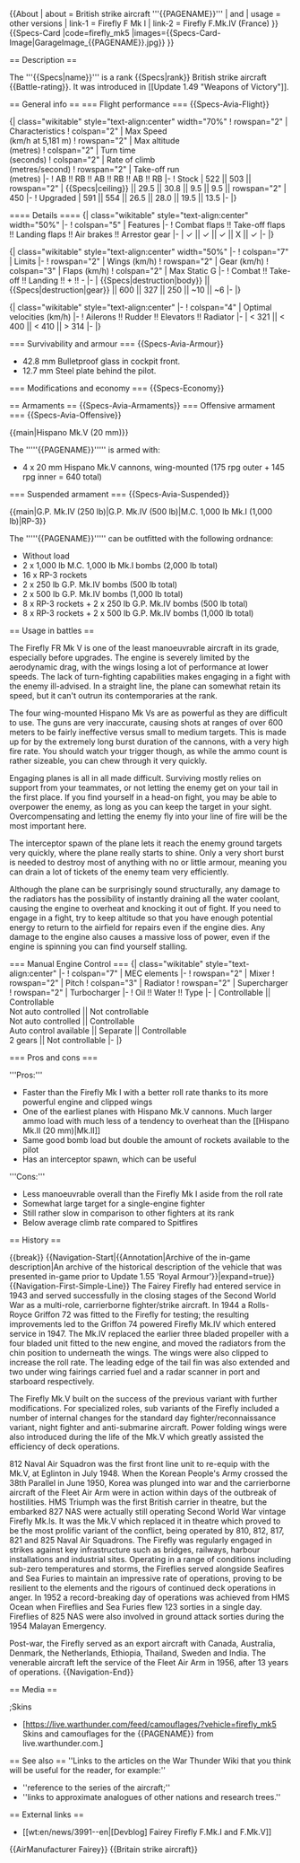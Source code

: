 {{About
| about = British strike aircraft '''{{PAGENAME}}'''
| and
| usage = other versions
| link-1 = Firefly F Mk I
| link-2 = Firefly F.Mk.IV (France)
}}
{{Specs-Card
|code=firefly_mk5
|images={{Specs-Card-Image|GarageImage_{{PAGENAME}}.jpg}}
}}

== Description ==
<!-- ''In the description, the first part should be about the history of and the creation and combat usage of the aircraft, as well as its key features. In the second part, tell the reader about the aircraft in the game. Insert a screenshot of the vehicle, so that if the novice player does not remember the vehicle by name, he will immediately understand what kind of vehicle the article is talking about.'' -->
The '''{{Specs|name}}''' is a rank {{Specs|rank}} British strike aircraft {{Battle-rating}}. It was introduced in [[Update 1.49 "Weapons of Victory"]].

== General info ==
=== Flight performance ===
{{Specs-Avia-Flight}}
<!-- ''Describe how the aircraft behaves in the air. Speed, manoeuvrability, acceleration and allowable loads - these are the most important characteristics of the vehicle.'' -->

{| class="wikitable" style="text-align:center" width="70%"
! rowspan="2" | Characteristics
! colspan="2" | Max Speed<br>(km/h at 5,181 m)
! rowspan="2" | Max altitude<br>(metres)
! colspan="2" | Turn time<br>(seconds)
! colspan="2" | Rate of climb<br>(metres/second)
! rowspan="2" | Take-off run<br>(metres)
|-
! AB !! RB !! AB !! RB !! AB !! RB
|-
! Stock
| 522 || 503 || rowspan="2" | {{Specs|ceiling}} || 29.5 || 30.8 || 9.5 || 9.5 || rowspan="2" | 450
|-
! Upgraded
| 591 || 554 || 26.5 || 28.0 || 19.5 || 13.5
|-
|}

==== Details ====
{| class="wikitable" style="text-align:center" width="50%"
|-
! colspan="5" | Features
|-
! Combat flaps !! Take-off flaps !! Landing flaps !! Air brakes !! Arrestor gear
|-
| ✓ || ✓ || ✓ || X || ✓     <!-- ✓ -->
|-
|}

{| class="wikitable" style="text-align:center" width="50%"
|-
! colspan="7" | Limits
|-
! rowspan="2" | Wings (km/h)
! rowspan="2" | Gear (km/h)
! colspan="3" | Flaps (km/h)
! colspan="2" | Max Static G
|-
! Combat !! Take-off !! Landing !! + !! -
|-
| {{Specs|destruction|body}} || {{Specs|destruction|gear}} || 600 || 327 || 250 || ~10 || ~6
|-
|}

{| class="wikitable" style="text-align:center"
|-
! colspan="4" | Optimal velocities (km/h)
|-
! Ailerons !! Rudder !! Elevators !! Radiator
|-
| < 321 || < 400 || < 410 || > 314
|-
|}

=== Survivability and armour ===
{{Specs-Avia-Armour}}
<!-- ''Examine the survivability of the aircraft. Note how vulnerable the structure is and how secure the pilot is, whether the fuel tanks are armoured, etc. Describe the armour, if there is any, and also mention the vulnerability of other critical aircraft systems.'' -->

* 42.8 mm Bulletproof glass in cockpit front.
* 12.7 mm Steel plate behind the pilot.

=== Modifications and economy ===
{{Specs-Economy}}

== Armaments ==
{{Specs-Avia-Armaments}}
=== Offensive armament ===
{{Specs-Avia-Offensive}}
<!-- ''Describe the offensive armament of the aircraft, if any. Describe how effective the cannons and machine guns are in a battle, and also what belts or drums are better to use. If there is no offensive weaponry, delete this subsection.'' -->
{{main|Hispano Mk.V (20 mm)}}

The '''''{{PAGENAME}}''''' is armed with:

* 4 x 20 mm Hispano Mk.V cannons, wing-mounted (175 rpg outer + 145 rpg inner = 640 total)

=== Suspended armament ===
{{Specs-Avia-Suspended}}
<!-- ''Describe the aircraft's suspended armament: additional cannons under the wings, bombs, rockets and torpedoes. This section is especially important for bombers and attackers. If there is no suspended weaponry remove this subsection.'' -->
{{main|G.P. Mk.IV (250 lb)|G.P. Mk.IV (500 lb)|M.C. 1,000 lb Mk.I (1,000 lb)|RP-3}}

The '''''{{PAGENAME}}''''' can be outfitted with the following ordnance:

* Without load
* 2 x 1,000 lb M.C. 1,000 lb Mk.I bombs (2,000 lb total)
* 16 x RP-3 rockets
* 2 x 250 lb G.P. Mk.IV bombs (500 lb total)
* 2 x 500 lb G.P. Mk.IV bombs (1,000 lb total)
* 8 x RP-3 rockets + 2 x 250 lb G.P. Mk.IV bombs (500 lb total)
* 8 x RP-3 rockets + 2 x 500 lb G.P. Mk.IV bombs (1,000 lb total)

== Usage in battles ==
<!--''Describe the tactics of playing in the aircraft, the features of using aircraft in a team and advice on tactics. Refrain from creating a "guide" - do not impose a single point of view, but instead, give the reader food for thought. Examine the most dangerous enemies and give recommendations on fighting them. If necessary, note the specifics of the game in different modes (AB, RB, SB).''-->

The Firefly FR Mk V is one of the least manoeuvrable aircraft in its grade, especially before upgrades. The engine is severely limited by the aerodynamic drag, with the wings losing a lot of performance at lower speeds. The lack of turn-fighting capabilities makes engaging in a fight with the enemy ill-advised. In a straight line, the plane can somewhat retain its speed, but it can't outrun its contemporaries at the rank.

The four wing-mounted Hispano Mk Vs are as powerful as they are difficult to use. The guns are very inaccurate, causing shots at ranges of over 600 meters to be fairly ineffective versus small to medium targets. This is made up for by the extremely long burst duration of the cannons, with a very high fire rate. You should watch your trigger though, as while the ammo count is rather sizeable, you can chew through it very quickly.

Engaging planes is all in all made difficult. Surviving mostly relies on support from your teammates, or not letting the enemy get on your tail in the first place. If you find yourself in a head-on fight, you may be able to overpower the enemy, as long as you can keep the target in your sight. Overcompensating and letting the enemy fly into your line of fire will be the most important here.

The interceptor spawn of the plane lets it reach the enemy ground targets very quickly, where the plane really starts to shine. Only a very short burst is needed to destroy most of anything with no or little armour, meaning you can drain a lot of tickets of the enemy team very efficiently.

Although the plane can be surprisingly sound structurally, any damage to the radiators has the possibility of instantly draining all the water coolant, causing the engine to overheat and knocking it out of fight. If you need to engage in a fight, try to keep altitude so that you have enough potential energy to return to the airfield for repairs even if the engine dies. Any damage to the engine also causes a massive loss of power, even if the engine is spinning you can find yourself stalling.

=== Manual Engine Control ===
{| class="wikitable" style="text-align:center"
|-
! colspan="7" | MEC elements
|-
! rowspan="2" | Mixer
! rowspan="2" | Pitch
! colspan="3" | Radiator
! rowspan="2" | Supercharger
! rowspan="2" | Turbocharger
|-
! Oil !! Water !! Type
|-
| Controllable || Controllable<br>Not auto controlled || Not controllable<br>Not auto controlled || Controllable<br>Auto control available || Separate || Controllable<br>2 gears || Not controllable
|-
|}

=== Pros and cons ===
<!-- ''Summarise and briefly evaluate the vehicle in terms of its characteristics and combat effectiveness. Mark its pros and cons in the bulleted list. Try not to use more than 6 points for each of the characteristics. Avoid using categorical definitions such as "bad", "good" and the like - use substitutions with softer forms such as "inadequate" and "effective".'' -->

'''Pros:'''

* Faster than the Firefly Mk I with a better roll rate thanks to its more powerful engine and clipped wings
* One of the earliest planes with Hispano Mk.V cannons. Much larger ammo load with much less of a tendency to overheat than the [[Hispano Mk.II (20 mm)|Mk.II]]
* Same good bomb load but double the amount of rockets available to the pilot
* Has an interceptor spawn, which can be useful

'''Cons:'''

* Less manoeuvrable overall than the Firefly Mk I aside from the roll rate
* Somewhat large target for a single-engine fighter
* Still rather slow in comparison to other fighters at its rank
* Below average climb rate compared to Spitfires

== History ==
<!-- ''Describe the history of the creation and combat usage of the aircraft in more detail than in the introduction. If the historical reference turns out to be too long, take it to a separate article, taking a link to the article about the vehicle and adding a block "/History" (example: <nowiki>https://wiki.warthunder.com/(Vehicle-name)/History</nowiki>) and add a link to it here using the <code>main</code> template. Be sure to reference text and sources by using <code><nowiki><ref></ref></nowiki></code>, as well as adding them at the end of the article with <code><nowiki><references /></nowiki></code>. This section may also include the vehicle's dev blog entry (if applicable) and the in-game encyclopedia description (under <code><nowiki>=== In-game description ===</nowiki></code>, also if applicable).'' -->

{{break}}
{{Navigation-Start|{{Annotation|Archive of the in-game description|An archive of the historical description of the vehicle that was presented in-game prior to Update 1.55 'Royal Armour'}}|expand=true}}
{{Navigation-First-Simple-Line}}
The Fairey Firefly had entered service in 1943 and served successfully in the closing stages of the Second World War as a multi-role, carrierborne fighter/strike aircraft. In 1944 a Rolls-Royce Griffon 72 was fitted to the Firefly for testing; the resulting improvements led to the Griffon 74 powered Firefly Mk.IV which entered service in 1947. The Mk.IV replaced the earlier three bladed propeller with a four bladed unit fitted to the new engine, and moved the radiators from the chin position to underneath the wings. The wings were also clipped to increase the roll rate. The leading edge of the tail fin was also extended and two under wing fairings carried fuel and a radar scanner in port and starboard respectively.

The Firefly Mk.V built on the success of the previous variant with further modifications. For specialized roles, sub variants of the Firefly included a number of internal changes for the standard day fighter/reconnaissance variant, night fighter and anti-submarine aircraft. Power folding wings were also introduced during the life of the Mk.V which greatly assisted the efficiency of deck operations.

812 Naval Air Squadron was the first front line unit to re-equip with the Mk.V, at Eglinton in July 1948. When the Korean People's Army crossed the 38th Parallel in June 1950, Korea was plunged into war and the carrierborne aircraft of the Fleet Air Arm were in action within days of the outbreak of hostilities. HMS Triumph was the first British carrier in theatre, but the embarked 827 NAS were actually still operating Second World War vintage Firefly Mk.Is. It was the Mk.V which replaced it in theatre which proved to be the most prolific variant of the conflict, being operated by 810, 812, 817, 821 and 825 Naval Air Squadrons. The Firefly was regularly engaged in strikes against key infrastructure such as bridges, railways, harbour installations and industrial sites. Operating in a range of conditions including sub-zero temperatures and storms, the Fireflies served alongside Seafires and Sea Furies to maintain an impressive rate of operations, proving to be resilient to the elements and the rigours of continued deck operations in anger. In 1952 a record-breaking day of operations was achieved from HMS Ocean when Fireflies and Sea Furies flew 123 sorties in a single day. Fireflies of 825 NAS were also involved in ground attack sorties during the 1954 Malayan Emergency.

Post-war, the Firefly served as an export aircraft with Canada, Australia, Denmark, the Netherlands, Ethiopia, Thailand, Sweden and India. The venerable aircraft left the service of the Fleet Air Arm in 1956, after 13 years of operations.
{{Navigation-End}}

== Media ==
<!-- ''Excellent additions to the article would be video guides, screenshots from the game, and photos.'' -->

;Skins
* [https://live.warthunder.com/feed/camouflages/?vehicle=firefly_mk5 Skins and camouflages for the {{PAGENAME}} from live.warthunder.com.]

== See also ==
''Links to the articles on the War Thunder Wiki that you think will be useful for the reader, for example:''

* ''reference to the series of the aircraft;''
* ''links to approximate analogues of other nations and research trees.''

== External links ==
<!-- ''Paste links to sources and external resources, such as:''
* ''topic on the official game forum;''
* ''other literature.'' -->

* [[wt:en/news/3991--en|[Devblog] Fairey Firefly F.Mk.I and F.Mk.V]]

{{AirManufacturer Fairey}}
{{Britain strike aircraft}}